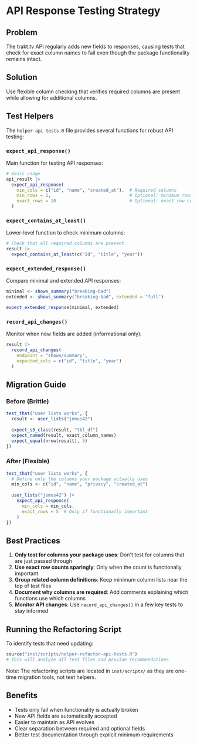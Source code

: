 # API Response Testing Strategy

## Problem

The trakt.tv API regularly adds new fields to responses, causing tests that check for exact column names to fail even though the package functionality remains intact.

## Solution

Use flexible column checking that verifies required columns are present while allowing for additional columns.

## Test Helpers

The `helper-api-tests.R` file provides several functions for robust API testing:

### `expect_api_response()`

Main function for testing API responses:

```r
# Basic usage
api_result |>
  expect_api_response(
    min_cols = c("id", "name", "created_at"),  # Required columns
    min_rows = 1,                              # Optional: minimum rows
    exact_rows = 10                            # Optional: exact row count
  )
```

### `expect_contains_at_least()`

Lower-level function to check minimum columns:

```r
# Check that all required columns are present
result |>
  expect_contains_at_least(c("id", "title", "year"))
```

### `expect_extended_response()`

Compare minimal and extended API responses:

```r
minimal <- shows_summary("breaking-bad")
extended <- shows_summary("breaking-bad", extended = "full")

expect_extended_response(minimal, extended)
```

### `record_api_changes()`

Monitor when new fields are added (informational only):

```r
result |>
  record_api_changes(
    endpoint = "shows/summary",
    expected_cols = c("id", "title", "year")
  )
```

## Migration Guide

### Before (Brittle)
```r
test_that("user lists works", {
  result <- user_lists("jemus42")
  
  expect_s3_class(result, "tbl_df")
  expect_named(result, exact_column_names)
  expect_equal(nrow(result), 5)
})
```

### After (Flexible)
```r
test_that("user lists works", {
  # Define only the columns your package actually uses
  min_cols <- c("id", "name", "privacy", "created_at")
  
  user_lists("jemus42") |>
    expect_api_response(
      min_cols = min_cols,
      exact_rows = 5  # Only if functionally important
    )
})
```

## Best Practices

1. **Only test for columns your package uses**: Don't test for columns that are just passed through
2. **Use exact row counts sparingly**: Only when the count is functionally important
3. **Group related column definitions**: Keep minimum column lists near the top of test files
4. **Document why columns are required**: Add comments explaining which functions use which columns
5. **Monitor API changes**: Use `record_api_changes()` in a few key tests to stay informed

## Running the Refactoring Script

To identify tests that need updating:

```r
source("inst/scripts/helper-refactor-api-tests.R")
# This will analyze all test files and provide recommendations
```

Note: The refactoring scripts are located in `inst/scripts/` as they are one-time migration tools, not test helpers.

## Benefits

- Tests only fail when functionality is actually broken
- New API fields are automatically accepted
- Easier to maintain as API evolves
- Clear separation between required and optional fields
- Better test documentation through explicit minimum requirements